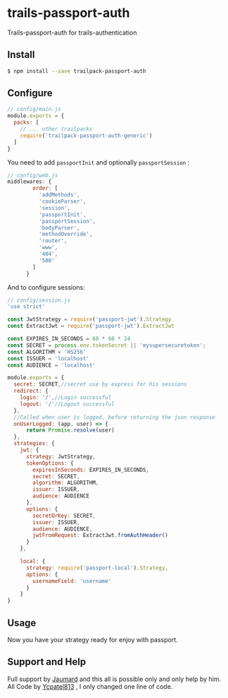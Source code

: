 # trails-passport-auth

Trails-passport-auth for trails-authentication

## Install

```sh
$ npm install --save trailpack-passport-auth
```

## Configure

```js
// config/main.js
module.exports = {
  packs: [
    // ... other trailpacks
    require('trailpack-passport-auth-generic')
  ]
}
```

You need to add `passportInit` and optionally `passportSession` :
```js
// config/web.js
middlewares: {
        order: [
          'addMethods',
          'cookieParser',
          'session',
          'passportInit',
          'passportSession',
          'bodyParser',
          'methodOverride',
          'router',
          'www',
          '404',
          '500'
        ]
      }
```
And to configure sessions:
```js
// config/session.js
'use strict'

const JwtStrategy = require('passport-jwt').Strategy
const ExtractJwt = require('passport-jwt').ExtractJwt

const EXPIRES_IN_SECONDS = 60 * 60 * 24
const SECRET = process.env.tokenSecret || 'mysupersecuretoken';
const ALGORITHM = 'HS256'
const ISSUER = 'localhost'
const AUDIENCE = 'localhost'

module.exports = {
  secret: SECRET,//secret use by express for his sessions
  redirect: {
    login: '/',//Login successful
    logout: '/'//Logout successful
  },
  //Called when user is logged, before returning the json response
  onUserLogged: (app, user) => {
      return Promise.resolve(user)
  },
  strategies: {
    jwt: {
      strategy: JwtStrategy,
      tokenOptions: {
        expiresInSeconds: EXPIRES_IN_SECONDS,
        secret: SECRET,
        algorithm: ALGORITHM,
        issuer: ISSUER,
        audience: AUDIENCE
      },
      options: {
        secretOrKey: SECRET,
        issuer: ISSUER,
        audience: AUDIENCE,
        jwtFromRequest: ExtractJwt.fromAuthHeader()
      }
    },

    local: {
      strategy: require('passport-local').Strategy,
      options: {
        usernameField: 'username'
      }
    }
}
```
## Usage

Now you have your strategy ready for enjoy with passport.

## Support and Help
Full support by [Jaumard](https://github.com/jaumard) and this all is possible only and only help by him.
All Code by [Ycpatel813](https://github.com/ycpatel813/trailpack-passport-auth) , I only changed one line of code.
